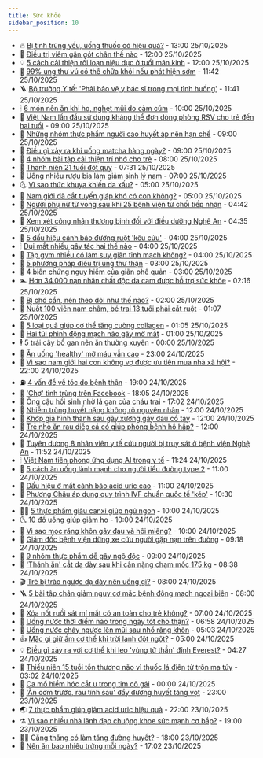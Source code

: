 ```yaml
---
title: Sức khỏe
sidebar_position: 10
---
```


<!-- vnexpress-suc-khoe:START -->
- 🔥 [Bị tinh trùng yếu, uống thuốc có hiệu quả?](https://vnexpress.net/bi-tinh-trung-yeu-uong-thuoc-co-hieu-qua-4955704.html) - 13:00 25/10/2025
- 🥰 [Điều trị viêm gân gót chân thế nào](https://vnexpress.net/dieu-tri-viem-gan-got-chan-the-nao-4955703.html) - 12:00 25/10/2025
- 💡 [5 cách cải thiện rối loạn niệu dục ở tuổi mãn kinh](https://vnexpress.net/5-cach-cai-thien-roi-loan-nieu-duc-o-tuoi-man-kinh-4955586.html) - 12:00 25/10/2025
- 🤗 [99% ung thư vú có thể chữa khỏi nếu phát hiện sớm](https://vnexpress.net/99-ung-thu-vu-co-the-chua-khoi-neu-phat-hien-som-4955707.html) - 11:42 25/10/2025
- 🪜 [Bộ trưởng Y tế: &#39;Phải bảo vệ y bác sĩ trong mọi tình huống&#39;](https://vnexpress.net/bo-truong-y-te-phai-bao-ve-y-bac-si-trong-moi-tinh-huong-4955763.html) - 11:41 25/10/2025
- 🕯 [6 món nên ăn khi ho, nghẹt mũi do cảm cúm](https://vnexpress.net/6-mon-nen-an-khi-ho-nghet-mui-do-cam-cum-4955633.html) - 10:00 25/10/2025
- 🤭 [Việt Nam lần đầu sử dụng kháng thể đơn dòng phòng RSV cho trẻ đến hai tuổi](https://vnexpress.net/viet-nam-lan-dau-su-dung-khang-the-don-dong-phong-rsv-cho-tre-den-hai-tuoi-4955737.html) - 09:00 25/10/2025
- 👀 [Những nhóm thực phẩm người cao huyết áp nên hạn chế](https://vnexpress.net/nhung-nhom-thuc-pham-nguoi-cao-huyet-ap-nen-han-che-4955671.html) - 09:00 25/10/2025
- 🌋 [Điều gì xảy ra khi uống matcha hàng ngày?](https://vnexpress.net/dieu-gi-xay-ra-khi-uong-matcha-hang-ngay-4955652.html) - 09:00 25/10/2025
- 🫶 [4 nhóm bài tập cải thiện trí nhớ cho trẻ](https://vnexpress.net/4-nhom-bai-tap-cai-thien-tri-nho-cho-tre-4955645.html) - 08:00 25/10/2025
- 🦆 [Thanh niên 21 tuổi đột quỵ](https://vnexpress.net/thanh-nien-21-tuoi-dot-quy-4955705.html) - 07:31 25/10/2025
- 🚀 [Uống nhiều rượu bia làm giảm sinh lý nam](https://vnexpress.net/uong-nhieu-ruou-bia-lam-giam-sinh-ly-nam-4955638.html) - 07:00 25/10/2025
- 🌜 [Vì sao thức khuya khiến da xấu?](https://vnexpress.net/vi-sao-thuc-khuya-khien-da-xau-4955644.html) - 05:00 25/10/2025
- 🧰 [Nam giới đã cắt tuyến giáp khó có con không?](https://vnexpress.net/nam-gioi-da-cat-tuyen-giap-kho-co-con-khong-4955575.html) - 05:00 25/10/2025
- 💫 [Người phụ nữ tử vong sau khi 25 bệnh viện từ chối tiếp nhận](https://vnexpress.net/nguoi-phu-nu-tu-vong-sau-khi-25-benh-vien-tu-choi-tiep-nhan-4955646.html) - 04:42 25/10/2025
- 🌝 [Xem xét công nhận thương binh đối với điều dưỡng Nghệ An](https://vnexpress.net/xem-xet-cong-nhan-thuong-binh-doi-voi-dieu-duong-nghe-an-4955630.html) - 04:35 25/10/2025
- 🗽 [5 dấu hiệu cảnh báo đường ruột &#39;kêu cứu&#39;](https://vnexpress.net/5-dau-hieu-canh-bao-duong-ruot-keu-cuu-4952863.html) - 04:00 25/10/2025
- 🕯 [Dụi mắt nhiều gây tác hại thế nào](https://vnexpress.net/dui-mat-nhieu-gay-tac-hai-the-nao-4955602.html) - 04:00 25/10/2025
- 🦅 [Tập gym nhiều có làm suy giãn tĩnh mạch không?](https://vnexpress.net/tap-gym-nhieu-co-lam-suy-gian-tinh-mach-khong-4955583.html) - 04:00 25/10/2025
- 🦆 [5 phương pháp điều trị ung thư thận](https://vnexpress.net/5-phuong-phap-dieu-tri-ung-thu-than-4955579.html) - 03:00 25/10/2025
- 🎊 [4 biến chứng nguy hiểm của giãn phế quản](https://vnexpress.net/4-bien-chung-nguy-hiem-cua-gian-phe-quan-4955578.html) - 03:00 25/10/2025
- 🏊 [Hơn 34.000 nạn nhân chất độc da cam được hỗ trợ sức khỏe](https://vnexpress.net/hon-34-000-nan-nhan-chat-doc-da-cam-duoc-ho-tro-suc-khoe-4955596.html) - 02:16 25/10/2025
- 📝 [Bị chó cắn, nên theo dõi như thế nào?](https://vnexpress.net/bi-cho-can-nen-theo-doi-nhu-the-nao-4953691.html) - 02:00 25/10/2025
- 💯 [Nuốt 100 viên nam châm, bé trai 13 tuổi phải cắt ruột](https://vnexpress.net/nuot-100-vien-nam-cham-be-trai-13-tuoi-phai-cat-ruot-4955423.html) - 01:07 25/10/2025
- 🌊 [5 loại quả giúp cơ thể tăng cường collagen](https://vnexpress.net/5-loai-qua-giup-co-the-tang-cuong-collagen-4955257.html) - 01:05 25/10/2025
- 🚀 [Hai túi phình động mạch não gây mờ mắt](https://vnexpress.net/hai-tui-phinh-dong-mach-nao-gay-mo-mat-4955573.html) - 01:00 25/10/2025
- 🕴 [5 trái cây bổ gan nên ăn thường xuyên](https://vnexpress.net/5-trai-cay-bo-gan-nen-an-thuong-xuyen-4954869.html) - 00:00 25/10/2025
- 🗽 [Ăn uống &#39;healthy&#39; mỡ máu vẫn cao](https://vnexpress.net/tai-sao-an-uong-chuan-khoa-hoc-nhung-mo-mau-van-cao-4954702.html) - 23:00 24/10/2025
- 🎡 [Vì sao nam giới hai con không vợ được ưu tiên mua nhà xã hội?](https://vnexpress.net/vi-sao-nam-gioi-hai-con-khong-vo-duoc-uu-tien-mua-nha-xa-hoi-4955429.html) - 22:00 24/10/2025
- ⛽️ [4 vấn đề về tóc do bệnh thận](https://vnexpress.net/4-van-de-ve-toc-do-benh-than-4954412.html) - 19:00 24/10/2025
- 🦆 [&#39;Chợ&#39; tinh trùng trên Facebook](https://vnexpress.net/cho-tinh-trung-tren-facebook-4954861.html) - 18:05 24/10/2025
- 🤩 [Ông cậu hồi sinh nhờ lá gan của cháu trai](https://vnexpress.net/ong-cau-hoi-sinh-nho-la-gan-cua-chau-trai-4955393.html) - 17:02 24/10/2025
- 🦒 [Nhiễm trùng huyết nặng không rõ nguyên nhân](https://vnexpress.net/nhiem-trung-huyet-nang-khong-ro-nguyen-nhan-4955342.html) - 12:00 24/10/2025
- 💫 [Khớp giả hình thành sau gãy xương gây đau cổ tay](https://vnexpress.net/khop-gia-hinh-thanh-sau-gay-xuong-gay-dau-co-tay-4955455.html) - 12:00 24/10/2025
- 🐘 [Trẻ nhỏ ăn rau diếp cá có giúp phòng bệnh hô hấp?](https://vnexpress.net/tre-nho-an-rau-diep-ca-co-giup-phong-benh-ho-hap-4953689.html) - 12:00 24/10/2025
- 🚀 [Tuyên dương 8 nhân viên y tế cứu người bị truy sát ở bệnh viện Nghệ An](https://vnexpress.net/tuyen-duong-8-nhan-vien-y-te-cuu-nguoi-bi-truy-sat-o-benh-vien-nghe-an-4955491.html) - 11:52 24/10/2025
- 🕯 [Việt Nam tiên phong ứng dụng AI trong y tế](https://vnexpress.net/viet-nam-tien-phong-ung-dung-ai-trong-y-te-4955396.html) - 11:24 24/10/2025
- 🦏 [5 cách ăn uống lành mạnh cho người tiểu đường type 2](https://vnexpress.net/5-cach-an-uong-lanh-manh-cho-nguoi-tieu-duong-type-2-4955289.html) - 11:00 24/10/2025
- 🦄 [Dấu hiệu ở mắt cảnh báo acid uric cao](https://vnexpress.net/dau-hieu-o-mat-canh-bao-acid-uric-cao-4955228.html) - 11:00 24/10/2025
- 🦒 [Phương Châu áp dụng quy trình IVF chuẩn quốc tế &#39;kép&#39;](https://vnexpress.net/phuong-chau-ap-dung-quy-trinh-ivf-chuan-quoc-te-kep-4955466.html) - 10:30 24/10/2025
- 👨‍🏫 [5 thực phẩm giàu canxi giúp ngủ ngon](https://vnexpress.net/5-thuc-pham-giau-canxi-giup-ngu-ngon-4955385.html) - 10:00 24/10/2025
- 🌜 [10 đồ uống giúp giảm ho](https://vnexpress.net/10-do-uong-giup-giam-ho-4955380.html) - 10:00 24/10/2025
- 🚀 [Vì sao mọc răng khôn gây đau và hôi miệng?](https://vnexpress.net/vi-sao-moc-rang-khon-gay-dau-va-hoi-mieng-4955369.html) - 10:00 24/10/2025
- 💃 [Giám đốc bệnh viện dừng xe cứu người gặp nạn trên đường](https://vnexpress.net/bac-si-giam-doc-benh-vien-dung-xe-cuu-nguoi-gap-nan-tren-duong-4955431.html) - 09:18 24/10/2025
- 💯 [9 nhóm thực phẩm dễ gây ngộ độc](https://vnexpress.net/9-nhom-thuc-pham-de-gay-ngo-doc-4955346.html) - 09:00 24/10/2025
- 🤔 [&#39;Thánh ăn&#39; cắt dạ dày sau khi cân nặng chạm mốc 175 kg](https://vnexpress.net/thanh-an-cat-da-day-sau-khi-can-nang-cham-moc-175-kg-4955331.html) - 08:38 24/10/2025
- 🎬 [Trẻ bị trào ngược dạ dày nên uống gì?](https://vnexpress.net/tre-bi-trao-nguoc-da-day-nen-uong-gi-4955372.html) - 08:00 24/10/2025
- 🪜 [5 bài tập chân giảm nguy cơ mắc bệnh động mạch ngoại biên](https://vnexpress.net/5-bai-tap-chan-giam-nguy-co-mac-benh-dong-mach-ngoai-bien-4955294.html) - 08:00 24/10/2025
- 🦣 [Xóa nốt ruồi sát mí mắt có an toàn cho trẻ không?](https://vnexpress.net/xoa-not-ruoi-sat-mi-mat-co-an-toan-cho-tre-khong-4955361.html) - 07:00 24/10/2025
- 🧐 [Uống nước thời điểm nào trong ngày tốt cho thận?](https://vnexpress.net/uong-nuoc-thoi-diem-nao-trong-ngay-tot-cho-than-4955133.html) - 06:58 24/10/2025
- 🤡 [Uống nước chảy ngược lên mũi sau nhổ răng khôn](https://vnexpress.net/sau-nho-rang-khon-nguoi-dan-ong-uong-nuoc-chay-nguoc-len-mui-4955051.html) - 05:03 24/10/2025
- 👍 [Mặc gì giữ ấm cơ thể khi trời lạnh đột ngột?](https://vnexpress.net/mac-gi-giu-am-co-the-khi-troi-lanh-dot-ngot-4955175.html) - 05:00 24/10/2025
- 💡 [Điều gì xảy ra với cơ thể khi leo &#39;vùng tử thần&#39; đỉnh Everest?](https://vnexpress.net/dieu-gi-xay-ra-voi-co-the-khi-leo-vung-tu-than-dinh-everest-4955223.html) - 04:27 24/10/2025
- 💯 [Thiếu niên 15 tuổi tổn thương não vì thuốc lá điện tử trộn ma túy](https://vnexpress.net/thieu-nien-15-tuoi-ton-thuong-nao-vi-thuoc-la-dien-tu-tron-ma-tuy-4955181.html) - 03:02 24/10/2025
- 🧠 [Ca mổ hiểm hóc cắt u trong tim cô gái](https://vnexpress.net/ca-mo-di-tren-day-cuu-co-gai-mang-u-hiem-trong-tim-4955093.html) - 00:00 24/10/2025
- 🎡 [&#39;Ăn cơm trước, rau tính sau&#39; đẩy đường huyết tăng vọt](https://vnexpress.net/an-com-truoc-rau-tinh-sau-day-duong-huyet-tang-vot-4954237.html) - 23:00 23/10/2025
- 🌏 [7 thực phẩm giúp giảm acid uric hiệu quả](https://vnexpress.net/7-thuc-pham-giup-giam-acid-uric-hieu-qua-4954475.html) - 22:00 23/10/2025
- ⚗️ [Vì sao nhiều nhà lãnh đạo chuộng khoe sức mạnh cơ bắp?](https://vnexpress.net/vi-sao-nhieu-nha-lanh-dao-chuong-khoe-suc-manh-co-bap-4954790.html) - 19:00 23/10/2025
- 👨‍🏫 [Căng thẳng có làm tăng đường huyết?](https://vnexpress.net/cang-thang-co-lam-tang-duong-huyet-4955010.html) - 18:00 23/10/2025
- 🤖 [Nên ăn bao nhiêu trứng mỗi ngày?](https://vnexpress.net/nen-an-bao-nhieu-trung-moi-ngay-4954439.html) - 17:02 23/10/2025<!-- vnexpress-suc-khoe:END -->
